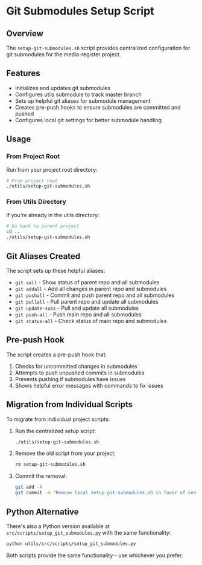 # Git Submodules Setup Script

## Overview

The `setup-git-submodules.sh` script provides centralized configuration for git submodules for the media-register project.

## Features

- Initializes and updates git submodules
- Configures utils submodule to track master branch
- Sets up helpful git aliases for submodule management
- Creates pre-push hooks to ensure submodules are committed and pushed
- Configures local git settings for better submodule handling

## Usage

### From Project Root

Run from your project root directory:

```bash
# From project root
./utils/setup-git-submodules.sh
```

### From Utils Directory

If you're already in the utils directory:

```bash
# Go back to parent project
cd ..
./utils/setup-git-submodules.sh
```

## Git Aliases Created

The script sets up these helpful aliases:

- `git sall` - Show status of parent repo and all submodules
- `git addall` - Add all changes in parent repo and submodules
- `git pushall` - Commit and push parent repo and all submodules
- `git pullall` - Pull parent repo and update all submodules
- `git update-subs` - Pull and update all submodules
- `git push-all` - Push main repo and all submodules
- `git status-all` - Check status of main repo and submodules

## Pre-push Hook

The script creates a pre-push hook that:

1. Checks for uncommitted changes in submodules
2. Attempts to push unpushed commits in submodules
3. Prevents pushing if submodules have issues
4. Shows helpful error messages with commands to fix issues

## Migration from Individual Scripts

To migrate from individual project scripts:

1. Run the centralized setup script:

   ```bash
   ./utils/setup-git-submodules.sh
   ```

2. Remove the old script from your project:

   ```bash
   rm setup-git-submodules.sh
   ```

3. Commit the removal:
   ```bash
   git add -A
   git commit -m "Remove local setup-git-submodules.sh in favor of centralized version"
   ```

## Python Alternative

There's also a Python version available at `src/scripts/setup_git_submodules.py` with the same functionality:

```bash
python utils/src/scripts/setup_git_submodules.py
```

Both scripts provide the same functionality - use whichever you prefer.
